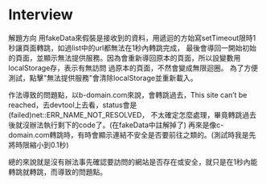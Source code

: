 # Interview

解題方向
用fakeData來假裝是接收到的資料，用遞迴的方始寫setTimeout限時1秒讓頁面轉跳，如過list中的url都無法在1秒內轉跳完成，
最後會導回一開始初始的頁面，並顯示無法提供服務。因為會重新導回原本的頁面，所以設變數用localStorage存，表示有無訪問
過原本的頁面，不然會變成無限迴圈。
為了方便測試，點擊"無法提供服務"會清除localStorage並重新載入。

作法導致的問題點，以b-domain.com來說，會轉跳過去，This site can’t be reached，去devtool上去看，status會是(failed)net::ERR_NAME_NOT_RESOLVED，
不太確定怎麼處理，畢竟轉跳過去後就沒辦法執行剩下的code了。(在fakeData中註解掉了)
再來是像c-domain.com轉跳時，有時會顯示連結不安全是否要前往之類的。(測試時我是先將時限縮小到0.1秒)

總的來說就是沒有辦法事先確認要訪問的網站是否存在或安全，就只是在1秒內能轉跳就轉跳，而導致的問題點。
